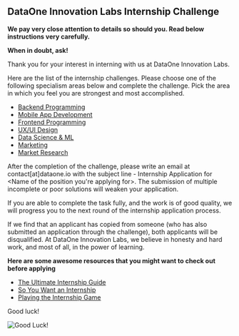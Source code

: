 ## DataOne Innovation Labs Internship Challenge 

**We pay very close attention to details so should you. Read below instructions very carefully.**

**When in doubt, ask!**

Thank you for your interest in interning with us at DataOne Innovation Labs. 

Here are the list of the internship challenges. Please choose one of the following specialism areas below and complete the challenge. Pick the area in which you feel you are strongest and most accomplished.

* [Backend Programming](https://github.com/dataoneio/Internship/blob/master/back-end-development-internship-task.md)
* [Mobile App Development](https://github.com/dataoneio/Internship/blob/master/Mobile%20Development%20Internship%20Task.md)
* [Frontend Programming](https://github.com/dataoneio/Internship/blob/master/front-end-development-internship-task.md)
* [UX/UI Design](https://github.com/dataoneio/Internship/blob/master/UI%20%26%20UX%20Designer%20Internship.md)
* [Data Science & ML](https://github.com/dataoneio/Internship/blob/master/Data-science%20%26%20ML%20Internship%20task.md)
* [Marketing](https://github.com/dataoneio/Internship/blob/master/marketing%20internship%20task.md)
* [Market Research](https://github.com/dataoneio/Internship/blob/master/Market-Research%20Internship.md)



After the completion of the challenge, please write an email at contact[at]dataone.io with the subject line - Internship Application for <Name of the position you're applying for>. The submission of multiple incomplete or poor solutions will weaken your application. 

If you are able to complete the task fully, and the work is of good quality, we will progress you to the next round of the internship application process.

If we find that an applicant has copied from someone (who has also submitted an application through the challenge), both applicants will be disqualified. At DataOne Innovation Labs, we believe in honesty and hard work, and most of all, in the power of learning.

**Here are some awesome resources that you might want to check out before applying**

- [The Ultimate Internship Guide](https://github.com/vicky002/TheUltimateInternshipGuide)
- [So You Want an Internship](https://github.com/codebytere/so-you-want-an-internship)
- [Playing the Internship Game](https://evykassirer.github.io/playing-the-internship-game/)

Good luck!

![Good Luck!](http://i.imgur.com/DHxjAeQ.jpg)
